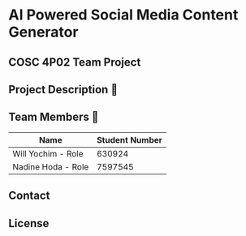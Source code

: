 # AI Powered Social Media Content Generator

## COSC 4P02 Team Project

## Project Description 📝  

## Team Members 👥  
| Name                     | Student Number |
|--------------------------|----------------|
| Will Yochim - Role  | 630924        |
| Nadine Hoda - Role  | 7597545       |

## Contact

## License  



